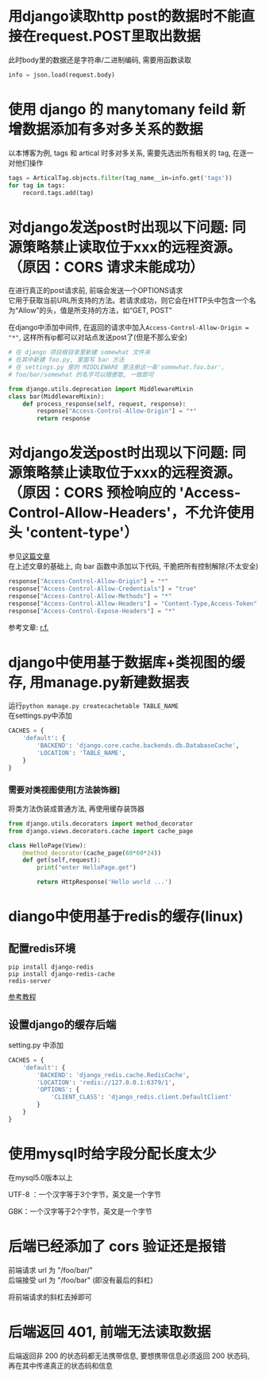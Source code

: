 
# 用django读取http post的数据时不能直接在request.POST里取出数据

此时body里的数据还是字符串/二进制编码, 需要用函数读取

```python
info = json.load(request.body)
```


# 使用 django 的 manytomany feild 新增数据添加有多对多关系的数据

以本博客为例, tags 和 artical 时多对多关系, 需要先选出所有相关的 tag, 在逐一对他们操作

``` py
tags = ArticalTag.objects.filter(tag_name__in=info.get('tags'))
for tag in tags:
    record.tags.add(tag) 
```

# 对django发送post时出现以下问题: 同源策略禁止读取位于xxx的远程资源。（原因：CORS 请求未能成功）

在进行真正的post请求前, 前端会发送一个OPTIONS请求  
它用于获取当前URL所支持的方法。若请求成功，则它会在HTTP头中包含一个名为“Allow”的头，值是所支持的方法，如“GET, POST”  

在django中添加中间件, 在返回的请求中加入```Access-Control-Allow-Origin = "*"```, 这样所有ip都可以对站点发送post了(但是不那么安全)

```py
# 在 django 项目根目录里新建 somewhat 文件夹
# 在其中新建 foo.py, 里面写 bar 方法
# 在 settings.py 里的 MIDDLEWARE 里注册这一条'somewhat.foo.bar',
# foo/bar/somewhat 的名字可以随便取, 一致即可

from django.utils.deprecation import MiddlewareMixin
class bar(MiddlewareMixin):
    def process_response(self, request, response):
        response["Access-Control-Allow-Origin"] = "*"
        return response
```

# 对django发送post时出现以下问题: 同源策略禁止读取位于xxx的远程资源。（原因：CORS 预检响应的 'Access-Control-Allow-Headers'，不允许使用头 'content-type'）

参见[这篇文章](http://xiong35.cn/blog2.0/articles/trap/38)  
在上述文章的基础上, 向 bar 函数中添加以下代码, 干脆把所有控制解除(不太安全)

```python
response["Access-Control-Allow-Origin"] = "*"
response["Access-Control-Allow-Credentials"] = "true"
response["Access-Control-Allow-Methods"] = "*"
response["Access-Control-Allow-Headers"] = "Content-Type,Access-Token"
response["Access-Control-Expose-Headers"] = "*"
```

参考文章: [r.f.](https://www.cnblogs.com/caimuqing/p/6733405.html)


# django中使用基于数据库+类视图的缓存, 用manage.py新建数据表

运行```python manage.py createcachetable TABLE_NAME```  
在settings.py中添加

```python
CACHES = {
    'default': {
        'BACKEND': 'django.core.cache.backends.db.DatabaseCache',
        'LOCATION': 'TABLE_NAME',
    }
}
```

### 需要对类视图使用[方法装饰器]

将类方法伪装成普通方法, 再使用缓存装饰器

```python
from django.utils.decorators import method_decorator
from django.views.decorators.cache import cache_page

class HelloPage(View):
    @method_decorator(cache_page(60*60*24))
    def get(self,request):
        print("enter HelloPage.get")

        return HttpResponse('Hello world ...')
```

# diango中使用基于redis的缓存(linux)

## 配置redis环境

```shellscript
pip install django-redis
pip install django-redis-cache
redis-server
```

[参考教程](https://www.runoob.com/redis/redis-install.html)

## 设置django的缓存后端

setting.py 中添加

```python
CACHES = {
    'default': {
        'BACKEND': 'django_redis.cache.RedisCache',
        'LOCATION': 'redis://127.0.0.1:6379/1',
        'OPTIONS': {
            'CLIENT_CLASS': 'django_redis.client.DefaultClient'
        }
    }
}
```

# 使用mysql时给字段分配长度太少

在mysql5.0版本以上

UTF-8 ：一个汉字等于3个字节，英文是一个字节

GBK：一个汉字等于2个字节，英文是一个字节

# 后端已经添加了 cors 验证还是报错

前端请求 url 为 "/foo/bar/"  
后端接受 url 为 "/foo/bar" (即没有最后的斜杠)

将前端请求的斜杠去掉即可

# 后端返回 401, 前端无法读取数据

后端返回非 200 的状态码都无法携带信息, 要想携带信息必须返回 200 状态码, 再在其中传递真正的状态码和信息